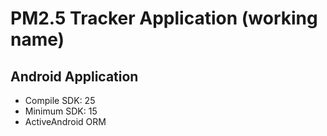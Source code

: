 # PM2.5 Tracker Application (working name)

## Android Application

- Compile SDK: 25
- Minimum SDK: 15
- ActiveAndroid ORM
